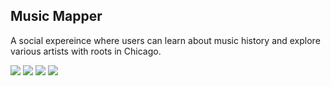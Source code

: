 ## Music Mapper

A social expereince where users can learn about music history and explore various artists with roots in Chicago.

![](https://cloud.githubusercontent.com/assets/15223146/23176809/426a120e-f82a-11e6-9f01-c3a46061ddda.png)
![](https://cloud.githubusercontent.com/assets/15223146/23176864/71f73d08-f82a-11e6-84fb-f8571649f45d.png)
![](https://cloud.githubusercontent.com/assets/15223146/23176866/720985da-f82a-11e6-97fa-1ddaf0389bd4.png)
![](https://cloud.githubusercontent.com/assets/15223146/23176865/7203d806-f82a-11e6-9196-6bcaa22771c5.png)

